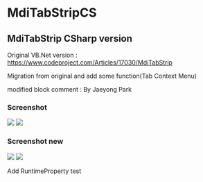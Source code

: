 # MdiTabStripCS

## MdiTabStrip CSharp version

Original VB.Net version : https://www.codeproject.com/Articles/17030/MdiTabStrip

Migration from original and add some function(Tab Context Menu)

modified block comment : By Jaeyong Park

### Screenshot

<img src='https://github.com/kkomzi7179/MdiTabStripCS/blob/master/Sample%20project.png' />

<img src='https://github.com/kkomzi7179/MdiTabStripCS/blob/master/ContextMenu.png' />

### Screenshot new

<img src='https://github.com/kkomzi7179/MdiTabStripCS/blob/master/Sample%20project%20new.png' />

<img src='https://github.com/kkomzi7179/MdiTabStripCS/blob/master/ContextMenu%20new.png' />

Add RuntimeProperty test
